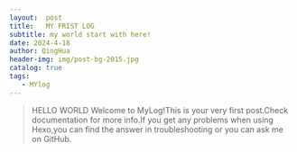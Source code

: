 ```yaml
---
layout:  post
title:   MY FRIST LOG
subtitle: my world start with here!
date: 2024-4-18
author: QingHua
header-img: img/post-bg-2015.jpg
catalog: true
tags:
   - MYlog
---
```

>HELLO WORLD
Welcome to MyLog!This is your very first post.Check documentation for more info.If you get any problems when using Hexo,you can find the answer in troubleshooting or you can ask me on GitHub.
